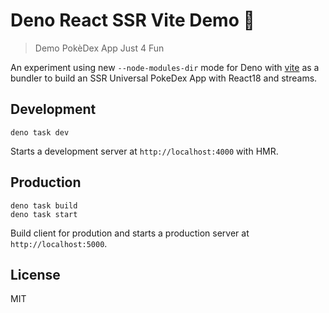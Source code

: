 # Deno React SSR Vite Demo 🦕
> Demo PokèDex App Just 4 Fun


An experiment using new `--node-modules-dir` mode for Deno with
[vite](https://vitejs.dev) as a bundler to build an SSR Universal PokeDex
App with React18 and streams.


## Development
```
deno task dev
```
Starts a development server at `http://localhost:4000` with HMR.

## Production
```
deno task build
deno task start
```
Build client for prodution and starts a production server at `http://localhost:5000`.

## License
MIT
